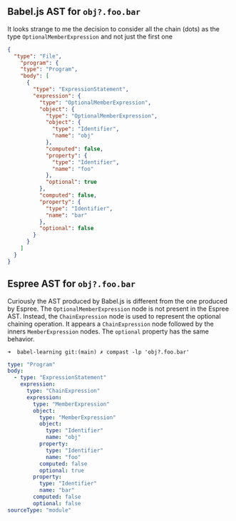 ## Babel.js  AST for `obj?.foo.bar`

It looks strange to me the decision to consider  all the chain (dots) as the type 
`OptionalMemberExpression` and not just the first one

```json
{
  "type": "File",
    "program": {
    "type": "Program",
    "body": [
      {
        "type": "ExpressionStatement",
        "expression": {
          "type": "OptionalMemberExpression",
          "object": {
            "type": "OptionalMemberExpression",
            "object": {
              "type": "Identifier",
              "name": "obj"
            },
            "computed": false,
            "property": {
              "type": "Identifier",
              "name": "foo"
            },
            "optional": true
          },
          "computed": false,
          "property": {
            "type": "Identifier",
            "name": "bar"
          },
          "optional": false
        }
      }
    ]
  }
}
```

## Espree AST for `obj?.foo.bar`

Curiously the AST produced by Babel.js is different from the one produced by Espree. The `OptionalMemberExpression` node is not present in the Espree AST. Instead, the `ChainExpression` node is used to represent the optional chaining operation. It appears a `ChainExpression` node followed by the inners `MemberExpression` nodes. The `optional` property has the same behavior.


`➜  babel-learning git:(main) ✗ compast -lp 'obj?.foo.bar'`
```yml
type: "Program"
body:
  - type: "ExpressionStatement"
    expression:
      type: "ChainExpression"
      expression:
        type: "MemberExpression"
        object:
          type: "MemberExpression"
          object:
            type: "Identifier"
            name: "obj"
          property:
            type: "Identifier"
            name: "foo"
          computed: false
          optional: true
        property:
          type: "Identifier"
          name: "bar"
        computed: false
        optional: false
sourceType: "module"
```